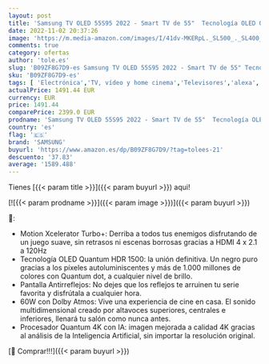 ```yaml
---
layout: post
title: 'Samsung TV OLED 55S95 2022 - Smart TV de 55"  Tecnología OLED Quantum HDR 1500  Procesador Quantum 4K con Inteligencia Artificial  60W 60W con Dolby Atmos®  Pantalla Antirreflejos y Alexa integrada'
date: 2022-11-02 20:37:26
image: 'https://m.media-amazon.com/images/I/41dv-MKERpL._SL500_._SL400_.jpg'
comments: true
category: ofertas
author: 'tole.es'
slug: 'B09ZF8G7D9-es Samsung TV OLED 55S95 2022 - Smart TV de 55" Tecnología...'
sku: 'B09ZF8G7D9-es'
tags: [ 'Electrónica','TV, vídeo y home cinema','Televisores','alexa','samsung','🇪🇸', ]
actualPrice: 1491.44 EUR
currency: EUR
price: 1491.44
comparePrice: 2399.0 EUR
prodname: 'Samsung TV OLED 55S95 2022 - Smart TV de 55"  Tecnología OLED Quantum HDR 1500  Procesador Quantum 4K con Inteligencia Artificial  60W 60W con Dolby Atmos®  Pantalla Antirreflejos y Alexa integrada'
country: 'es'
flag: '🇪🇸'
brand: 'SAMSUNG'
buyurl: 'https://www.amazon.es/dp/B09ZF8G7D9/?tag=tolees-21'
descuento: '37.83'
average: '1589.488'
---
```


Tienes [{{< param title >}}]({{< param buyurl >}}) aqui!

[![{{< param prodname >}}]({{< param image >}})]({{< param buyurl >}})

🔎:

- Motion Xcelerator Turbo+: Derriba a todos tus enemigos disfrutando de un juego suave, sin retrasos ni escenas borrosas gracias a HDMI 4 x 2.1 a 120Hz
- Tecnología OLED Quantum HDR 1500: la unión definitiva. Un negro puro gracias a los píxeles autoluminiscentes y más de 1.000 millones de colores con Quantum dot, a cualquier nivel de brillo.
- Pantalla Antirreflejos: No dejes que los reflejos te arruinen tu serie favorita y disfrútala a cualquier hora.
- 60W con Dolby Atmos: Vive una experiencia de cine en casa. El sonido multidimensional creado por altavoces superiores, centrales e inferiores, llenará tu salón como nunca antes.
- Procesador Quantum 4K con IA: imagen mejorada a calidad 4K gracias al análisis de la Inteligencia Artificial, sin importar la resolución original.

[🛒 Comprar!!!]({{< param buyurl >}})
